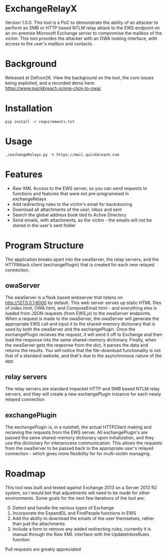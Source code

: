 # ExchangeRelayX
Version 1.0.0. This tool is a PoC to demonstrate the ability of an attacker to perform an SMB or HTTP based NTLM relay attack to the EWS endpoint on an on-premise Microsoft Exchange server to compromise the mailbox of the victim. This tool provides the attacker with an OWA looking interface, with access to the user's mailbox and contacts.

# Background
Released at Defcon26. View the background on the tool, the core issues being exploited, and a recorded demo here: https://www.quickbreach.io/one-click-to-owa/

# Installation
	pip install -r requirements.txt

# Usage
	./exchangeRelayx.py -t https://mail.quickbreach.com

# Features
- Raw XML Access to the EWS server, so you can send requests to functions and features that were not pre-programmed in exchangeRelayx
- Add redirecting rules to the victim's email for backdooring
- Download all attachments of the user, inbox and sent
- Search the global address book tied to Active Directory
- Send emails, with attachments, as the victim - the emails will not be stored in the user's sent folder

# Program Structure
The application breaks apart into the owaServer, the relay servers, and the HTTPAttack client (exchangePlugin) that is created for each new relayed connection. 

## owaServer
The owaServer is a flask based webserver that listens on http://127.0.0.1:8000 by default. This web server serves up static HTML files of index.html, OWA.html, and ComposeEmail.html - and everything else is loaded from JSON requests (from EWS.js) to the owaServer endpoints. When a request is made to the owaServer, the owaServer will generate the appropriate EWS call and input it to the shared-memory dictionary that is used by both the owaServer and the exchangePlugin. Once the exchangePlugin recieves the request, it will send it off to Exchange and then load the response into the same shared-memory dictionary. Finally, when the owaServer gets the response from the dict, it parses the data and returns the results. You will notice that the file-download functionality is not that of a standard website, and that's due to the asynchronous nature of the app. 

## relay servers
The relay servers are standard impacket HTTP and SMB based NTLM relay servers, and they will create a new exchangePlugin instance for each newly relayed connection

## exchangePlugin
The exchangePlugin is, in a nutshell, the actual HTTPClient making and recieving the requests from the EWS server. All exchangePlugin's are passed the same shared-memory dictionary upon initialization, and they use this dictionary for interprocess communication. This allows the requests from the owaServer to be passed back to the appropriate user's relayed connection - which gives more flexibility for for multi-victim managing.

# Roadmap
This tool was built and tested against Exchange 2013 on a Server 2012 R2 system, so I would bet that adjustments will need to be made for other environments. Some goals for the next few iterations of the tool are:

0. Detect and handle the various types of Exchange 
1. Incorporate the ExpandDL and FindPeople functions in EWS
2. Add the ability to download the emails of the user themselves, rather than just the attachments
3. Include a form to remove any added redirecting rules, currently it is manual through the Raw XML interface with the UpdateInboxRules function

Pull requests are greatly appreciated
